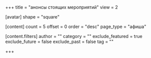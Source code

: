 +++
title = "анонсы стоящих мероприятий"
view = 2

[avatar]
  shape = "square"

[content]
  count = 5
  offset = 0
  order = "desc"
  page_type = "афиша"

  [content.filters]
    author = ""
    category = ""
    exclude_featured = true
    exclude_future = false
    exclude_past = false
    tag = ""

+++

